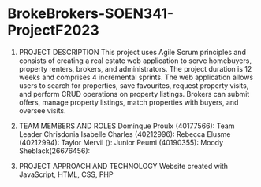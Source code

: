 # BrokeBrokers-SOEN341-ProjectF2023
1. PROJECT DESCRIPTION
   This project uses Agile Scrum principles and consists of creating a real estate web application to serve homebuyers, property renters, brokers, and administrators. The project duration is 12 weeks and comprises 4 incremental sprints. The web application allows users to search for properties, save favourites, request property visits, and perform CRUD operations on property listings. Brokers can submit offers, manage property listings, match properties with buyers, and oversee visits.

2. TEAM MEMBERS AND ROLES
   Dominque Proulx (40177566): Team Leader
   Chrisdonia Isabelle Charles (40212996):
   Rebecca Elusme (40212994):
   Taylor Mervil ():
   Junior Peumi (40190355):
   Moody Sheblack(26676456):

3. PROJECT APPROACH AND TECHNOLOGY
   Website created with JavaScript, HTML, CSS, PHP




